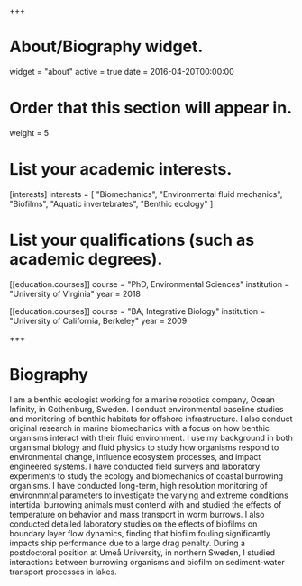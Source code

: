 +++
# About/Biography widget.
widget = "about"
active = true
date = 2016-04-20T00:00:00

# Order that this section will appear in.
weight = 5

# List your academic interests.
[interests]
  interests = [
    "Biomechanics",
    "Environmental fluid mechanics",
    "Biofilms",
    "Aquatic invertebrates",
    "Benthic ecology"
  ]

# List your qualifications (such as academic degrees).
[[education.courses]]
  course = "PhD, Environmental Sciences"
  institution = "University of Virginia"
  year = 2018

[[education.courses]]
  course = "BA, Integrative Biology"
  institution = "University of California, Berkeley"
  year = 2009
 
+++

# Biography

I am a benthic ecologist working for a marine robotics company, Ocean Infinity, in Gothenburg, Sweden. I conduct environmental baseline studies and monitoring of benthic habitats for offshore infrastructure. I also conduct original research in marine biomechanics with a focus on how benthic organisms interact with their fluid environment. I use my background in both organismal biology and fluid physics to study how organisms respond to environmental change, influence ecosystem processes, and impact engineered systems. I have conducted field surveys and laboratory experiments to study the ecology and biomechanics of coastal burrowing organisms. I have conducted long-term, high resolution monitoring of environmntal parameters to investigate the varying and extreme conditions intertidal burrowing animals must contend with and studied the effects of temperature on behavior and mass transport in worm burrows. I also conducted detailed laboratory studies on the effects of biofilms on boundary layer flow dynamics, finding that biofilm fouling significantly impacts ship performance due to a large drag penalty. During a postdoctoral position at Umeå University, in northern Sweden, I studied interactions between burrowing organisms and biofilm on sediment-water transport processes in lakes. 



